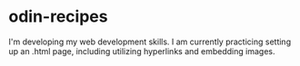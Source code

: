 # odin-recipes
I'm developing my web development skills. I am currently practicing setting up an .html page, including utilizing hyperlinks and embedding images.
